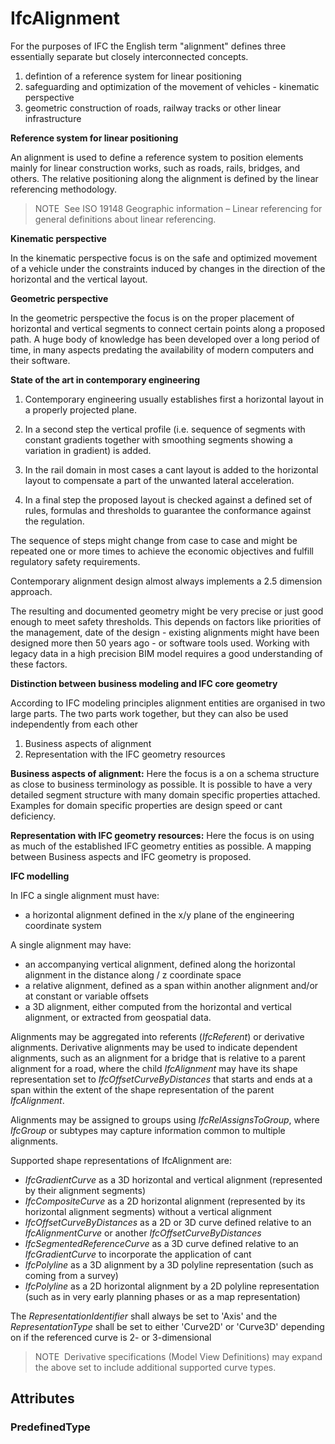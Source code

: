 # IfcAlignment

For the purposes of IFC the English term "alignment" defines three essentially separate but closely interconnected concepts.

1. defintion of a reference system for linear positioning
2. safeguarding and optimization of the movement of vehicles - kinematic perspective
3. geometric construction of roads, railway tracks or other linear infrastructure

**Reference system for linear positioning**

An alignment is used to define a reference system to position elements mainly for linear construction works, such as roads, rails, bridges, and others. The relative positioning along the alignment is defined by the linear referencing methodology.  

> NOTE&nbsp; See ISO 19148 Geographic information &ndash; Linear referencing for general definitions about linear referencing.  

**Kinematic perspective**

In the kinematic perspective focus is on the safe and optimized movement of a vehicle under the constraints induced by changes in the direction of the horizontal and the vertical layout.

**Geometric perspective**

In the geometric perspective the focus is on the proper placement of horizontal and vertical segments to connect certain points along a proposed path. A huge body of knowledge has been developed over a long period of time, in many aspects predating the availability of modern computers and their software.



**State of the art in contemporary engineering**

1. Contemporary engineering usually establishes first a horizontal layout in a properly projected plane.

2. In a second step the vertical profile (i.e. sequence of segments with constant gradients  together with smoothing segments showing a variation in gradient) is added.

3. In the rail domain in most cases a cant layout is added to the horizontal layout to compensate a part of the unwanted lateral acceleration.

4. In a final step the proposed layout is checked against a defined set of rules, formulas and thresholds to guarantee the conformance against the regulation.

The sequence of steps might change from case to case and might be repeated one or more times to achieve the economic objectives and fulfill regulatory safety requirements. 


Contemporary alignment design almost always implements a 2.5 dimension approach. 

The resulting and documented geometry might be very precise or just good enough to meet safety thresholds. This depends on factors like priorities of the management, date of the design - existing alignments might have been designed more then 50 years ago - or software tools used. Working with legacy data in a high precision BIM model requires a good understanding of these factors.

**Distinction between business modeling and IFC core geometry**

According to IFC modeling principles alignment entities are organised in two large parts. The two parts work together, but they can also be used independently from each other

1. Business aspects of alignment
2. Representation with the IFC geometry resources

**Business aspects of alignment:** Here the focus is a on a schema structure as close to business terminology as possible. It is possible to have a very detailed segment structure with many domain specific properties attached. Examples for domain specific properties are design speed or cant deficiency.

**Representation with IFC geometry resources:** Here the focus is on using as much of the established IFC geometry entities as possible. A mapping between Business aspects and IFC geometry is proposed.

**IFC modelling**

In IFC a single alignment must have:  

* a horizontal alignment defined in the x/y plane of the engineering coordinate system  

A single alignment may have: 

* an accompanying vertical alignment, defined along the horizontal alignment in the distance along / z coordinate space  
* a relative alignment, defined as a span within another alignment and/or at constant or variable offsets  
* a 3D alignment, either computed from the horizontal and vertical alignment, or extracted from geospatial data.  

Alignments may be aggregated into referents (_IfcReferent_) or derivative alignments. Derivative alignments may be used to indicate dependent alignments, such as an alignment for a bridge that is relative to a parent alignment for a road, where the child _IfcAlignment_ may have its shape representation set to _IfcOffsetCurveByDistances_ that starts and ends at a span within the extent of the shape representation of the parent _IfcAlignment_.  

Alignments may be assigned to groups using _IfcRelAssignsToGroup_, where _IfcGroup_ or subtypes may capture information common to multiple alignments.  

Supported shape representations of <span class="self-ref">IfcAlignment</span> are:  

* _IfcGradientCurve_ as a 3D horizontal and vertical alignment (represented by their alignment segments)  
* _IfcCompositeCurve_ as a 2D horizontal alignment (represented by its horizontal alignment segments) without a vertical alignment  
* _IfcOffsetCurveByDistances_ as a 2D or 3D curve defined relative to an _IfcAlignmentCurve_ or another _IfcOffsetCurveByDistances_  
* _IfcSegmentedReferenceCurve_ as a 3D curve defined relative to an _IfcGradientCurve_ to incorporate the application of cant 
* _IfcPolyline_ as a 3D alignment by a 3D polyline representation (such as coming from a survey)  
* _IfcPolyline_ as a 2D horizontal alignment by a 2D polyline representation (such as in very early planning phases or as a map representation)  

The _RepresentationIdentifier_ shall always be set to 'Axis' and the _RepresentationType_ shall be set to either 'Curve2D' or 'Curve3D' depending on if the referenced curve is 2- or 3-dimensional

> NOTE&nbsp; Derivative specifications (Model View Definitions) may expand the above set to include additional supported curve types.

## Attributes

### PredefinedType

